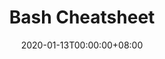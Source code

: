 ---
title: Bash Cheatsheet
date: "2020-01-13T00:00:00+08:00"
cover: ""
tags: 
  - bash
  - shell
  - cheatsheet
keywords: 
  - bash
  - shell
  - cheatsheet
description: ""
showFullContent: false
readingTime: false
---